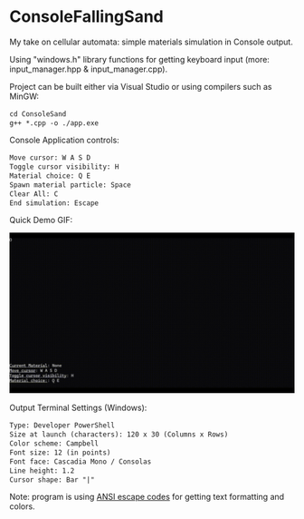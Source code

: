 # ConsoleFallingSand

My take on cellular automata: simple materials simulation in Console output.

Using "windows.h" library functions for getting keyboard input (more: input_manager.hpp & input_manager.cpp).

Project can be built either via Visual Studio or using compilers such as MinGW:

```
cd ConsoleSand
g++ *.cpp -o ./app.exe
```
Console Application controls:
```
Move cursor: W A S D
Toggle cursor visibility: H
Material choice: Q E
Spawn material particle: Space
Clear All: C
End simulation: Escape
```
Quick Demo GIF:

![demo](https://github.com/AlekseyLapunov/ConsoleFallingSand/blob/main/_.gif)

Output Terminal Settings (Windows):
```
Type: Developer PowerShell
Size at launch (characters): 120 x 30 (Columns x Rows)
Color scheme: Campbell
Font size: 12 (in points)
Font face: Cascadia Mono / Consolas
Line height: 1.2
Cursor shape: Bar "|"
```

Note: program is using [ANSI escape codes](https://en.wikipedia.org/wiki/ANSI_escape_code) for getting text formatting and colors.
